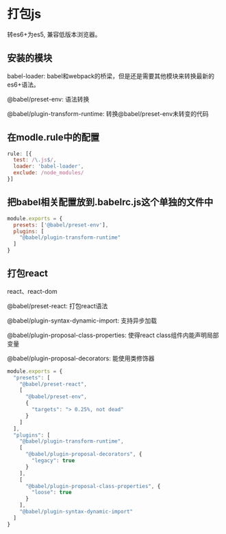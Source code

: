 # 打包js

转es6+为es5, 兼容低版本浏览器。

## 安装的模块

babel-loader: babel和webpack的桥梁，但是还是需要其他模块来转换最新的es6+语法。

@babel/preset-env: 语法转换

@babel/plugin-transform-runtime: 转换@babel/preset-env未转变的代码

## 在modle.rule中的配置

``` js
rule: [{
  test: /\.js$/,
  loader: 'babel-loader',
  exclude: /node_modules/
}]

```

## 把babel相关配置放到.babelrc.js这个单独的文件中

``` js
module.exports = {
  presets: ['@babel/preset-env'],
  plugins: [
    "@babel/plugin-transform-runtime"
  ]
}

```

## 打包react

react、react-dom

@babel/preset-react: 打包react语法

@babel/plugin-syntax-dynamic-import: 支持异步加载

@babel/plugin-proposal-class-properties: 使得react class组件内能声明局部变量

@babel/plugin-proposal-decorators: 能使用类修饰器

``` js
module.exports = {
  "presets": [
    "@babel/preset-react",
    [
      "@babel/preset-env",
      {
        "targets": "> 0.25%, not dead"
      }
    ]
  ],
  "plugins": [
    "@babel/plugin-transform-runtime",
    [
      "@babel/plugin-proposal-decorators", { 
        "legacy": true
      }
    ],
    [
      "@babel/plugin-proposal-class-properties", {
        "loose": true
      }
    ],
    "@babel/plugin-syntax-dynamic-import"
  ]
}

```


